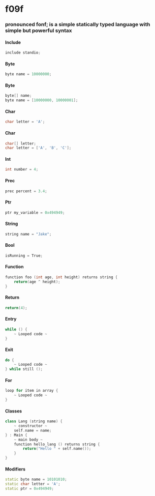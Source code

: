 # f09f
###  pronounced fonf; is a simple statically typed language with simple but powerful syntax

#### Include
```c++
include standio;

```
#### Byte
```c++
byte name = 10000000;

```
#### Byte
```c++
byte[] name;
byte name = [10000000, 10000001];

```
#### Char
```c++
char letter = 'A';

```
#### Char
```c++
char[] letter;
char letter = ['A', 'B', 'C'];

```
#### Int
```c++
int number = 4;

```
#### Prec
```c++
prec percent = 3.4;

```
#### Ptr
```c++
ptr my_variable = 0x494949;

```
#### String
```c++
string name = "Jake";

```
#### Bool
```c++
isRunning = True;

```
#### Function
```c++
function foo (int age, int height) returns string {
	return(age ^ height);
}

```
#### Return
```c++
return(4);

```
#### Entry
```c++
while () {
	~ Looped code ~
}

```
#### Exit
```c++
do {
	~ Looped code ~
} while still ();

```
#### For
```c++
loop for item in array {
	~ Looped code ~
}

```
#### Classes
```c++
class Lang (string name) {
  	~ constructor ~
	self.name = name;
} : Main {
	~ main body ~
	function hello_lang () returns string {
		return("Hello " + self.name());
	}
}

```
#### Modifiers
```c++
static byte name = 10101010;
static char letter = 'A';
static ptr = 0x494949;

```

